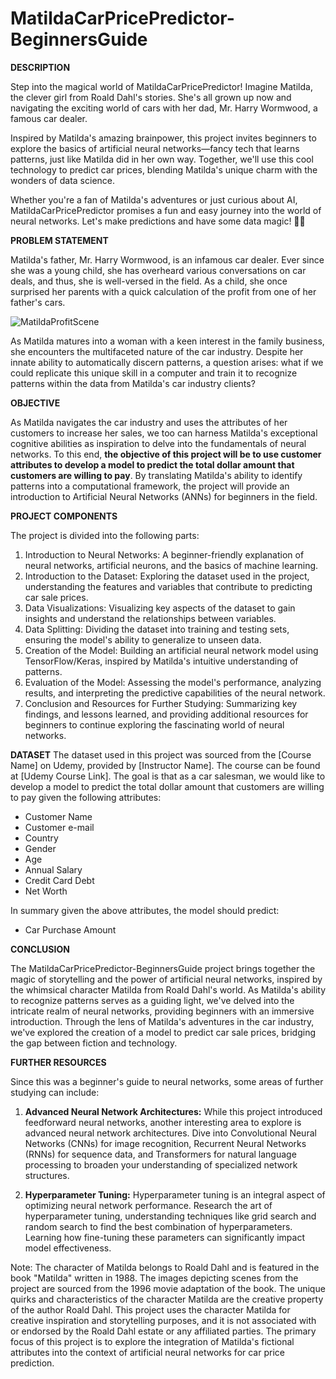 # MatildaCarPricePredictor-BeginnersGuide

**DESCRIPTION**

Step into the magical world of MatildaCarPricePredictor! Imagine Matilda, the clever girl from Roald Dahl's stories. She's all grown up now and navigating the exciting world of cars with her dad, Mr. Harry Wormwood, a famous car dealer.

Inspired by Matilda's amazing brainpower, this project invites beginners to explore the basics of artificial neural networks—fancy tech that learns patterns, just like Matilda did in her own way. Together, we'll use this cool technology to predict car prices, blending Matilda's unique charm with the wonders of data science.

Whether you're a fan of Matilda's adventures or just curious about AI, MatildaCarPricePredictor promises a fun and easy journey into the world of neural networks. Let's make predictions and have some data magic! 🚗✨

**PROBLEM STATEMENT**

Matilda's father, Mr. Harry Wormwood, is an infamous car dealer. Ever since she was a young child, she has overheard various conversations on car deals, and thus, she is well-versed in the field. As a child, she once surprised her parents with a quick calculation of the profit from one of her father's cars. 

![MatildaProfitScene](https://github.com/haniya-ali/MatildaCarPricePredictor-BeginnersGuide/assets/79181650/1eb8a02d-e168-4bf7-afd7-8bb468ec0c9e)

As Matilda matures into a woman with a keen interest in the family business, she encounters the multifaceted nature of the car industry. Despite her innate ability to automatically discern patterns, a question arises: what if we could replicate this unique skill in a computer and train it to recognize patterns within the data from Matilda's car industry clients?

**OBJECTIVE**

As Matilda navigates the car industry and uses the attributes of her customers to increase her sales, we too can harness Matilda's exceptional cognitive abilities as inspiration to delve into the fundamentals of neural networks. To this end, **the objective of this project will be to use customer attributes to develop a model to predict the total dollar amount that customers are willing to pay**. By translating Matilda's ability to identify patterns into a computational framework, the project will provide an introduction to Artificial Neural Networks (ANNs) for beginners in the field. 

**PROJECT COMPONENTS**

The project is divided into the following parts:

1. Introduction to Neural Networks: A beginner-friendly explanation of neural networks, artificial neurons, and the basics of machine learning.
2. Introduction to the Dataset: Exploring the dataset used in the project, understanding the features and variables that contribute to predicting car sale prices.
3. Data Visualizations: Visualizing key aspects of the dataset to gain insights and understand the relationships between variables.
4. Data Splitting: Dividing the dataset into training and testing sets, ensuring the model's ability to generalize to unseen data.
5. Creation of the Model: Building an artificial neural network model using TensorFlow/Keras, inspired by Matilda's intuitive understanding of patterns.
5. Evaluation of the Model: Assessing the model's performance, analyzing results, and interpreting the predictive capabilities of the neural network.
6. Conclusion and Resources for Further Studying: Summarizing key findings, and lessons learned, and providing additional resources for beginners to continue exploring the fascinating world of neural networks.

**DATASET** 
The dataset used in this project was sourced from the [Course Name] on Udemy, provided by [Instructor Name]. The course can be found at [Udemy Course Link].
The goal is that as a car salesman, we would like to develop a model to predict the total dollar amount that customers are willing to pay given the following attributes: 
- Customer Name
- Customer e-mail
- Country
- Gender
- Age
- Annual Salary 
- Credit Card Debt 
- Net Worth 

In summary given the above attributes, the model should predict: 
- Car Purchase Amount

**CONCLUSION** 

The MatildaCarPricePredictor-BeginnersGuide project brings together the magic of storytelling and the power of artificial neural networks, inspired by the whimsical character Matilda from Roald Dahl's world. As Matilda's ability to recognize patterns serves as a guiding light, we've delved into the intricate realm of neural networks, providing beginners with an immersive introduction. Through the lens of Matilda's adventures in the car industry, we've explored the creation of a model to predict car sale prices, bridging the gap between fiction and technology.

**FURTHER RESOURCES** 

Since this was a beginner's guide to neural networks, some areas of further studying can include:
1. **Advanced Neural Network Architectures:** While this project introduced feedforward neural networks, another interesting area to explore is advanced neural network architectures. Dive into Convolutional Neural Networks (CNNs) for image recognition, Recurrent Neural Networks (RNNs) for sequence data, and Transformers for natural language processing to broaden your understanding of specialized network structures.

2. **Hyperparameter Tuning:** Hyperparameter tuning is an integral aspect of optimizing neural network performance. Research the art of hyperparameter tuning, understanding techniques like grid search and random search to find the best combination of hyperparameters. Learning how fine-tuning these parameters can significantly impact model effectiveness.




Note: The character of Matilda belongs to Roald Dahl and is featured in the book "Matilda" written in 1988. The images depicting scenes from the project are sourced from the 1996 movie adaptation of the book. The unique quirks and characteristics of the character Matilda are the creative property of the author Roald Dahl. This project uses the character Matilda for creative inspiration and storytelling purposes, and it is not associated with or endorsed by the Roald Dahl estate or any affiliated parties. The primary focus of this project is to explore the integration of Matilda's fictional attributes into the context of artificial neural networks for car price prediction.
